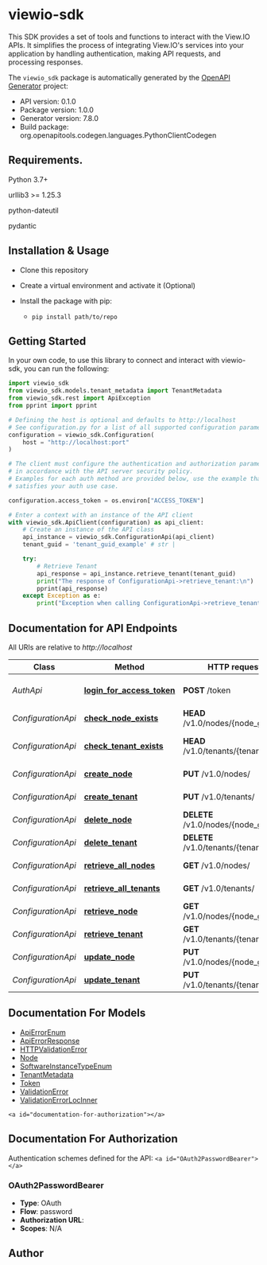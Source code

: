 # viewio-sdk

This SDK provides a set of tools and functions to interact with the View.IO APIs. It simplifies the process of integrating View.IO's services into your application by handling authentication, making API requests, and processing responses.

The `viewio_sdk` package is automatically generated by the [OpenAPI Generator](https://openapi-generator.tech) project:

- API version: 0.1.0
- Package version: 1.0.0
- Generator version: 7.8.0
- Build package: org.openapitools.codegen.languages.PythonClientCodegen

## Requirements.

Python 3.7+

urllib3 >= 1.25.3

python-dateutil

pydantic

## Installation & Usage

- Clone this repository
- Create a virtual environment and activate it (Optional)
- Install the package with pip:

  - `pip install path/to/repo`

## Getting Started

In your own code, to use this library to connect and interact with viewio-sdk,
you can run the following:

```python
import viewio_sdk
from viewio_sdk.models.tenant_metadata import TenantMetadata
from viewio_sdk.rest import ApiException
from pprint import pprint

# Defining the host is optional and defaults to http://localhost
# See configuration.py for a list of all supported configuration parameters.
configuration = viewio_sdk.Configuration(
    host = "http://localhost:port"
)

# The client must configure the authentication and authorization parameters
# in accordance with the API server security policy.
# Examples for each auth method are provided below, use the example that
# satisfies your auth use case.

configuration.access_token = os.environ["ACCESS_TOKEN"]

# Enter a context with an instance of the API client
with viewio_sdk.ApiClient(configuration) as api_client:
    # Create an instance of the API class
    api_instance = viewio_sdk.ConfigurationApi(api_client)
    tenant_guid = 'tenant_guid_example' # str |

    try:
        # Retrieve Tenant
        api_response = api_instance.retrieve_tenant(tenant_guid)
        print("The response of ConfigurationApi->retrieve_tenant:\n")
        pprint(api_response)
    except Exception as e:
        print("Exception when calling ConfigurationApi->retrieve_tenant: %s\n" % e)

```

## Documentation for API Endpoints

All URIs are relative to *http://localhost*

| Class                | Method                                                                                  | HTTP request                                 | Description            |
| -------------------- | --------------------------------------------------------------------------------------- | -------------------------------------------- | ---------------------- |
| *AuthApi*          | [**login_for_access_token**](viewio_sdk/docs/AuthApi.md#login_for_access_token)      | **POST** /token                        | Login For Access Token |
| *ConfigurationApi* | [**check_node_exists**](viewio_sdk/docs/ConfigurationApi.md#check_node_exists)       | **HEAD** /v1.0/nodes/{node_guid}       | Check Node Exists      |
| *ConfigurationApi* | [**check_tenant_exists**](viewio_sdk/docs/ConfigurationApi.md#check_tenant_exists)   | **HEAD** /v1.0/tenants/{tenant_guid}   | Check Tenant Exists    |
| *ConfigurationApi* | [**create_node**](viewio_sdk/docs/ConfigurationApi.md#create_node)                   | **PUT** /v1.0/nodes/                   | Create Node            |
| *ConfigurationApi* | [**create_tenant**](viewio_sdk/docs/ConfigurationApi.md#create_tenant)               | **PUT** /v1.0/tenants/                 | Create Tenant          |
| *ConfigurationApi* | [**delete_node**](viewio_sdk/docs/ConfigurationApi.md#delete_node)                   | **DELETE** /v1.0/nodes/{node_guid}     | Delete Node            |
| *ConfigurationApi* | [**delete_tenant**](viewio_sdk/docs/ConfigurationApi.md#delete_tenant)               | **DELETE** /v1.0/tenants/{tenant_guid} | Delete Tenant          |
| *ConfigurationApi* | [**retrieve_all_nodes**](viewio_sdk/docs/ConfigurationApi.md#retrieve_all_nodes)     | **GET** /v1.0/nodes/                   | Retrieve All Nodes     |
| *ConfigurationApi* | [**retrieve_all_tenants**](viewio_sdk/docs/ConfigurationApi.md#retrieve_all_tenants) | **GET** /v1.0/tenants/                 | Retrieve All Tenants   |
| *ConfigurationApi* | [**retrieve_node**](viewio_sdk/docs/ConfigurationApi.md#retrieve_node)               | **GET** /v1.0/nodes/{node_guid}        | Retrieve Node          |
| *ConfigurationApi* | [**retrieve_tenant**](viewio_sdk/docs/ConfigurationApi.md#retrieve_tenant)           | **GET** /v1.0/tenants/{tenant_guid}    | Retrieve Tenant        |
| *ConfigurationApi* | [**update_node**](viewio_sdk/docs/ConfigurationApi.md#update_node)                   | **PUT** /v1.0/nodes/{node_guid}        | Update Node            |
| *ConfigurationApi* | [**update_tenant**](viewio_sdk/docs/ConfigurationApi.md#update_tenant)               | **PUT** /v1.0/tenants/{tenant_guid}    | Update Tenant          |

## Documentation For Models

- [ApiErrorEnum](viewio_sdk/docs/ApiErrorEnum.md)
- [ApiErrorResponse](viewio_sdk/docs/ApiErrorResponse.md)
- [HTTPValidationError](viewio_sdk/docs/HTTPValidationError.md)
- [Node](viewio_sdk/docs/Node.md)
- [SoftwareInstanceTypeEnum](viewio_sdk/docs/SoftwareInstanceTypeEnum.md)
- [TenantMetadata](viewio_sdk/docs/TenantMetadata.md)
- [Token](viewio_sdk/docs/Token.md)
- [ValidationError](viewio_sdk/docs/ValidationError.md)
- [ValidationErrorLocInner](viewio_sdk/docs/ValidationErrorLocInner.md)

`<a id="documentation-for-authorization"></a>`

## Documentation For Authorization

Authentication schemes defined for the API:
`<a id="OAuth2PasswordBearer"></a>`

### OAuth2PasswordBearer

- **Type**: OAuth
- **Flow**: password
- **Authorization URL**:
- **Scopes**: N/A

## Author
